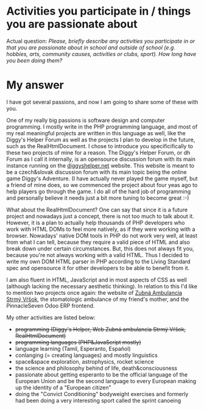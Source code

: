 # Activities you participate in / things you are passionate about

Actual question: _Please, briefly describe any activities you participate in or that you are passionate about in school and outside of school (e.g. hobbies, arts, community causes, activities or clubs, sport). How long have you been doing them?_


# My answer

I have got several passions, and now I am going to share some of these with you.

One of my really big passions is software design and computer programming. I mostly write in the PHP programming language, and most of my real meaningful projects are written in this language as well, like the Diggy's Helper Forum as well as the projects I plan to develop in the future, such as the RealHtmlDocument. I chose to introduce you specificifically to these two projects of mine for a reason. The Diggy's Helper Forum, or dh Forum as I call it internally, is an opensource discussion forum with its main instance running on the [diggyshelper.net](https://diggyshelper.net) website. This website is meant to be a czech&slovak discussion forum with its main topic being the online game Diggy's Adventure. (I have actually never played the game myself, but a friend of mine does, so we commenced the project about four yeas ago to help players go through the game. I do all of the hard job of programming and personally believe it needs just a bit more tuning to become great :-)

What about the RealHtmlDocument? One can say that since it is a future project and nowadays just a concept, there is not too much to talk about it. However, it is a plan to actually help thousands of PHP developers who work with HTML DOMs to feel more natively, as if they were working with a browser. Nowadays' native DOM tools in PHP do not work very well, at least from what I can tell, because they require a valid piece of HTML and also break down under certain circumstances. But, this does not always fit you, because you're not always working with a valid HTML. Thus I decided to write my own DOM HTML parser in PHP according to the Living Standard spec and opensource it for other developers to be able to benefit from it.

I am also fluent in HTML, JavaScript and in most aspects of CSS as well (although lacking the necessary aesthetic thinking). In relation to this I'd like to mention two projects once again: the website of [Zubná Ambulancia Strmý Vŕšok](http://zubnaambulancia.sk), the stomatologic ambulance of my friend's mother, and the PinnacleSeven Odoo ERP frontend. <!-- will continue if there is time for that -->

My other activities are listed below:

* ~~programming (Diggy's Helper, Web Zubná ambulancia Strmý Vŕšok, RealHtmlDocument)~~
* ~~programming languages (PHP&JavaScript mostly)~~
* language learning (Tamil, Esperanto, Español)
* conlanging (= creating languages) and mostly linguistics
* space&space exploration, astrophysics, rocket science
* the science and philosophy behind of life, death&consciousness
* passionate about getting esperanto to be the official language of the European Union and be the second language to every European making up the identity of a "European citizen"
* doing the "Convict Conditioning" bodyweight exercises and formerly had been doing a very interesting sport called the sprint canoeing
